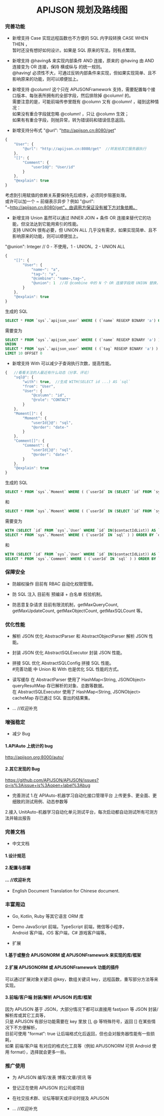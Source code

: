 
<h1 align="center" style="text-align:center;">
  APIJSON 规划及路线图
</h1>


### 完善功能
* 新增支持 Case
实现远程函数也不方便的 SQL 内字段转换 CASE WHEN THEN ，<br />
暂时还没有想好如何设计。如果是 SQL 原来的写法，则有点繁琐。<br />

* 新增支持 @having& 
来实现内部条件 AND 连接，原来的 @having 由 AND 连接变为 OR 连接，保持 横或纵与 的统一规则。<br />
@having! 必须性不大，可通过反转内部条件来实现，但如果实现简单、且不影响原来的功能，则可以顺便加上。<br />

* 新增支持 @column!
这个只在 APIJSONFramework 支持，需要配置每个接口版本、每张表所拥有的全部字段，然后排除掉 @column! 的。<br />
需要注意的是，可能前端传参里既有 @column 又有 @column! ，碰到这种情况：<br />
如果没有重合字段就忽略 @column! ，只让 @column 生效；<br />
如果有有重合字段，则抛异常，转为错误码和错误信息返回。<br />


* 新增支持分布式
 "@url": "http://apijson.cn:8080/get"
```js
{
    "User": {
        "@url": "http://apijson.cn:8080/get"  //转发给其它服务器执行
    },
    "[]": {
        "Comment": {
            "userId@": "User/id"
        }
    },
    "@explain": true
}
```
考虑到引用赋值的依赖关系要保持先后顺序，必须同步阻塞处理。<br />
或许可以加一个 ~ 前缀表示异步？例如 "@url": "\~http://apijson.cn:8080/get"，由调用方保证没有被下方对象依赖。<br />


* 新增支持 Union
虽然可以通过 INNER JOIN + 条件 OR 连接来替代它的功能，但没法达到它能用索引的性能。<br />
支持 UNION 很有必要，但 UNION ALL 几乎没有需求，如果实现简单、且不影响原来的功能，则可以顺便加上。

"@union": Integer  // 0 - 不使用，1 - UNION，2 - UNION ALL
```js
{
    "[]": {
        "User": {
            "name~": "a",
            "tag~": "a",
            "@combine": "name~,tag~",    
            "@union": 1  //将 @combine 中的 N 个 OR 连接字段用 UNION 替换，原本一条 SQL 需要拆分成 N 条 SQL 来 UNION 
        }
    },
    "@explain": true
}
```
生成的 SQL
```sql
SELECT * FROM `sys`.`apijson_user` WHERE ( (`name` REGEXP BINARY 'a') OR (`tag` REGEXP BINARY 'a') ) LIMIT 10 OFFSET 0
```
需要变为
```sql
SELECT * FROM `sys`.`apijson_user` WHERE ( (`name` REGEXP BINARY 'a') )
UNION
SELECT * FROM `sys`.`apijson_user` WHERE ( (`tag` REGEXP BINARY 'a') )
LIMIT 10 OFFSET 0
```


* 新增支持 With
可以减少子查询执行次数，提高性能。
```js
{   //看看关注的人最近有什么动态（分享、评论）
    "sql@": {
        "with": true,  //生成 WITH(SELECT id ...) AS `sql`
        "from": "User",
        "User": {
            "@column": "id",
            "@role": "CONTACT"
        }
    },
    "Moment[]": {
        "Moment": {
            "userId{}@": "sql",
            "@order": "date-"
        }
    },
    "Comment[]": {
        "Comment": {
            "userId{}@": "sql",
            "@order": "date-"
        }
    },
    "@explain": true
}
```
生成的 SQL
```sql
SELECT * FROM `sys`.`Moment` WHERE ( (`userId` IN (SELECT `id` FROM `sys`.`User` WHERE `id` IN($contactIdList)) ) ) ORDER BY `date` DESC LIMIT 10 OFFSET 0
```
和
```sql
SELECT * FROM `sys`.`Moment` WHERE ( (`userId` IN (SELECT `id` FROM `sys`.`User` WHERE `id` IN($contactIdList)) ) ) ORDER BY `date` DESC LIMIT 10 OFFSET 0
```

需要变为
```sql
WITH (SELECT `id` FROM `sys`.`User` WHERE `id` IN($contactIdList)) AS `sql`
SELECT * FROM `sys`.`Moment` WHERE ( (`userId` IN `sql` ) ) ORDER BY `date` DESC LIMIT 10 OFFSET 0
```
和
```sql
WITH (SELECT `id` FROM `sys`.`User` WHERE `id` IN($contactIdList)) AS `sql`
SELECT * FROM `sys`.`Comment` WHERE ( (`userId` IN `sql` ) ) ORDER BY `date` DESC LIMIT 10 OFFSET 0
```



### 保障安全
* 防越权操作
目前有 RBAC 自动化权限管理。

* 防 SQL 注入
目前有 预编译 + 白名单 校验机制。

* 防恶意复杂请求
目前有限流机制，getMaxQueryCount, getMaxUpdateCount, getMaxObjectCount, getMaxSQLCount 等。



### 优化性能
* 解析 JSON
优化 AbstractParser 和 AbstractObjectParser 解析 JSON 性能。

* 封装 JSON
优化 AbstractSQLExecutor 封装 JSON 性能。

* 拼接 SQL
优化 AbstractSQLConfig 拼接 SQL 性能。<br />
#完善功能 中 Union 和 With 也是优化 SQL 性能的方式。

* 读写缓存
在 AbstractParser 使用了 HashMap<String, JSONObject> queryResultMap 存已解析的对象、总数等数据。<br />
在 AbstractSQLExecutor 使用了 HashMap<String, JSONObject> cacheMap 存已通过 SQL 查出的结果集。<br />

* ...  //欢迎补充



### 增强稳定

* 减少 Bug
#### 1.APIAuto 上统计的 bug
http://apijson.org:8000/auto/

#### 2.其它发现的 Bug
https://github.com/APIJSON/APIJSON/issues?q=is%3Aissue+is%3Aopen+label%3Abug

* 完善测试
1.在 APIAuto-机器学习自动化接口管理平台 上传更多、更全面、更细致的测试用例、动态参数等

2.接入 UnitAuto-机器学习自动化单元测试平台，每次启动都自动测试所有可测方法并输出报告



### 完善文档
* 中文文档

#### 1.设计规范

#### 2.配置与部署

#### ...  //欢迎补充

* English Document
Translation for Chinese document.



### 丰富周边
* Go, Kotlin, Ruby 等其它语言 ORM 库


* Demo
JavaScript 前端，TypeScript 前端，微信等小程序，<br />
Android 客户端，iOS 客户端，C# 游戏客户端等。<br />

* 扩展

#### 1.基于或整合 APIJSONORM 或 APIJSONFramework 来实现的库/框架

#### 2.扩展 APIJSONORM 或 APIJSONFramework 功能的插件
可以通过扩展对象关键词 @key，数组关键词 key，远程函数，重写部分方法等来实现。<br />

#### 3.前端/客户端 封装/解析 APIJSON 的库/框架
因为 APIJSON 基于 JSON，大部分情况下都可以直接用 fastjson 等 JSON 封装/解析库或其它工具等，<br />
只是 APIJSON 有部分功能需要在 key 里放 [], @ 等特殊符号，返回 [] 在某些情况下不方便解析，<br />
目前可使用 "format": true 让后端格式化后返回，但也会对服务器性能有一些损耗，<br />
如果 前端/客户端 有对应的格式化工具等（例如 APIJSONORM 可供 Android 使用 format），选择就会更多一些。<br />



### 推广使用
* 为 APIJSON 编写/发表 博客/文章/资讯 等

* 登记正在使用 APIJSON 的公司或项目

* 在社交技术群、论坛等聊天或评论时提及 APIJSON

* ...  //欢迎补充


